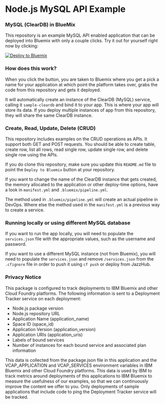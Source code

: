 Node.js MySQL API Example
====================================

### MySQL (ClearDB) in BlueMix

This repository is an example MySQL API enabled application that can be deployed into
Bluemix with only a couple clicks. Try it out for yourself right now by clicking:

[![Deploy to Bluemix](https://bluemix.net/deploy/button.png)](https://bluemix.net/deploy?repository=https://github.com/snippet-java/nodejs-mysql-api-example.git)


### How does this work?

When you click the button, you are taken to Bluemix where you get a pick a name
for your application at which point the platform takes over, grabs the code from
this repository and gets it deployed.

It will automatically create an instance of the ClearDB (MySQL) service, calling it
`sample-cleardb` and bind it to your app. This is where your
app will store its data. If you deploy multiple instances of
app from this repository, they will share the same ClearDB instance.


### Create, Read, Update, Delete (CRUD)

This repository includes examples on the CRUD operations as APIs. It support both GET and POST requests.
You should be able to create table, create row, list all rows, read single row, 
update single row, and delete single row using the APIs.

If you do clone this repository, make sure you update this `README.md` file to point
the `Deploy to Bluemix` button at your repository.

If you want to change the name of the ClearDB instance that gets created, the memory
allocated to the application or other deploy-time options, have a look in `manifest.yml` and `.bluemix/pipeline.yml`.

The method used in `.bluemix/pipeline.yml` will create an actual pipeline in DevOps.
Where else the method used in the `manifest.yml` is a previous way to create a service. 


### Running locally or using different MySQL database

If you want to run the app locally, you will need to populate the `services.json` file with the appropriate values,
such as the username and password.

If you want to use a different MySQL instance (not from Bluemix), you will need to populate the `services.json` and remove
`/services.json` from the `.cfignore` file in order to push it using `cf push` or deploy from JazzHub.


### Privacy Notice

This package is configured to track deployments to IBM Bluemix and other Cloud Foundry platforms. The following information is sent to a Deployment Tracker service on each deployment:

* Node.js package version
* Node.js repository URL
* Application Name (application_name)
* Space ID (space_id)
* Application Version (application_version)
* Application URIs (application_uris)
* Labels of bound services
* Number of instances for each bound service and associated plan information

This data is collected from the package.json file in this application and the VCAP_APPLICATION and VCAP_SERVICES environment variables in IBM Bluemix and other Cloud Foundry platforms. This data is used by IBM to track metrics around deployments of this applications to IBM Bluemix to measure the usefulness of our examples, so that we can continuously improve the content we offer to you. Only deployments of sample applications that include code to ping the Deployment Tracker service will be tracked.

